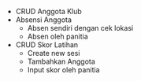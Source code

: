 - CRUD Anggota Klub
- Absensi Anggota
    - Absen sendiri dengan cek lokasi
    - Absen oleh panitia
- CRUD Skor Latihan
    - Create new sesi
    - Tambahkan Anggota
    - Input skor oleh panitia